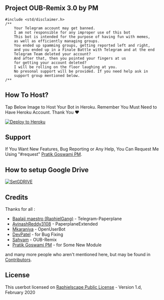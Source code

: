 ## Project OUB-Remix 3.0 by PM

```
#include <std/disclaimer.h>
/**
    Your Telegram account may get banned.
    I am not responsible for any improper use of this bot
    This bot is intended for the purpose of having fun with memes,
    as well as efficiently managing groups.
    You ended up spamming groups, getting reported left and right,
    and you ended up in a Finale Battle with Telegram and at the end
    Telegram Team deleted your account?
    And after that, then you pointed your fingers at us
    for getting your account deleted?
    I will be rolling on the floor laughing at you.
    No presonal support will be provided. If you need help ask in 
    support group mentioned below.
/**
```

## How To Host?

Tap Below Image to Host Your Bot in Heroku. Remember You Must Need to Have Heroku Account. Thank You ❤️

<p align="centre"><a href="https://heroku.com/deploy?template=https://github.com/puribapu9141/OUB-Remix/tree/master"> <img src="https://telegra.ph/file/6efe7d3e61b77bf18baf8.jpg" alt="Deploy to Heroku" /></a></p>

## Support

If You Want New Features, Bug Reporting or Any Help, You Can Request Me Using "#request" [Pratik Goswami PM](https://t.me/PM_Alt2).

## How to setup Google Drive
[![SetGDRIVE](https://telegra.ph/file/fde15d05e4bde3448b01a.png)](https://telegra.ph/How-To-Setup-Google-Drive-04-03)

## Credits

Thanks for all : 
* [Baalaji maestro (RaphielGang)](https://github.com/RaphielGang) - Telegram-Paperplane
* [AvinashReddy3108](https://github.com/AvinashReddy3108) - PaperplaneExtended
* [Mkaraniya](https://github.com/mkaraniya) - OpenUserBot
* [DevPatel](https://github.com/Devp73) - for Bug Fixing
* [Sahyam](https://github.com/sahyam2019) - OUB-Remix
* [Pratik Goswami PM](https://github.com/puribapu9141) - for Some New Module

and many more people who aren't mentioned here, but may be found in [Contributors](https://github.com/mkaraniya/OpenUserBot/graphs/contributors).

## License

This userbot licensed on [Raphielscape Public License](https://github.com/puribapu9141/OUB-Rmix/blob/master/LICENSE) - Version 1.d, February 2020
